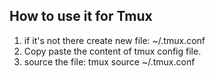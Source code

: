 ## How to use it for Tmux

1. if it's not there create new file: ~/.tmux.conf
2. Copy paste the content of tmux config file. 
3. source the file: tmux source ~/.tmux.conf

